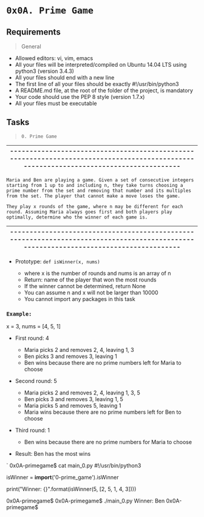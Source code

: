 # `0x0A. Prime Game`

## Requirements

> General

- Allowed editors: vi, vim, emacs
- All your files will be interpreted/compiled on Ubuntu 14.04 LTS using python3 (version 3.4.3)
- All your files should end with a new line
- The first line of all your files should be exactly #!/usr/bin/python3
- A README.md file, at the root of the folder of the project, is mandatory
- Your code should use the PEP 8 style (version 1.7.x)
- All your files must be executable

## Tasks

> ``0. Prime Game``

|-------------------------------------------------------------------------------------------------------------------------------------- |
|-------------------------------------------------------------------------------------------------------------------------------------- |
    Maria and Ben are playing a game. Given a set of consecutive integers starting from 1 up to and including n, they take turns choosing a prime number from the set and removing that number and its multiples from the set. The player that cannot make a move loses the game.

    They play x rounds of the game, where n may be different for each round. Assuming Maria always goes first and both players play optimally, determine who the winner of each game is.

|-------------------------------------------------------------------------------------------------------------------------------------- |
|-------------------------------------------------------------------------------------------------------------------------------------- |

- Prototype: `def isWinner(x, nums)`

    - where x is the number of rounds and nums is an array of n
    - Return: name of the player that won the most rounds
    - If the winner cannot be determined, return None
    - You can assume n and x will not be larger than 10000
    - You cannot import any packages in this task

### `Example:`


x = 3, nums = [4, 5, 1]

- First round: 4

    - Maria picks 2 and removes 2, 4, leaving 1, 3
    - Ben picks 3 and removes 3, leaving 1
    - Ben wins because there are no prime numbers left for Maria to choose

- Second round: 5

    - Maria picks 2 and removes 2, 4, leaving 1, 3, 5
    - Ben picks 3 and removes 3, leaving 1, 5
    - Maria picks 5 and removes 5, leaving 1
    - Maria wins because there are no prime numbers left for Ben to choose

- Third round: 1

    - Ben wins because there are no prime numbers for Maria to choose

- Result: Ben has the most wins

`
0x0A-primegame$ cat main_0.py
#!/usr/bin/python3

isWinner = __import__('0-prime_game').isWinner


print("Winner: {}".format(isWinner(5, [2, 5, 1, 4, 3])))

0x0A-primegame$
0x0A-primegame$ ./main_0.py
Winner: Ben
0x0A-primegame$


